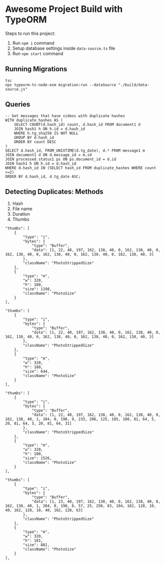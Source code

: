 # Awesome Project Build with TypeORM

Steps to run this project:

1. Run `npm i` command
2. Setup database settings inside `data-source.ts` file
3. Run `npm start` command

## Running Migrations

```
tsc
npx typeorm-ts-node-esm migration:run --dataSource "./build/data-source.js"
```

## Queries

```
-- Get messages that have videos with duplicate hashes
WITH duplicate_hashes AS (
	SELECT COUNT(d.hash_id) count, d.hash_id FROM document1 d
	JOIN hash1 h ON h.id = d.hash_id
	WHERE h.tg_sha256 IS NOT NULL
	GROUP BY d.hash_id
	ORDER BY count DESC
)
SELECT d.hash_id, FROM_UNIXTIME(d.tg_date), d.* FROM message1 m
JOIN document1 d ON d.message_id = m.id
JOIN processed_status1 ps ON ps.document_id = d.id
JOIN hash1 h ON h.id = d.hash_id
WHERE d.hash_id IN (SELECT hash_id FROM duplicate_hashes WHERE count >=2)
ORDER BY d.hash_id, d.tg_date ASC;
```

## Detecting Duplicates: Methods

1. Hash
2. File name
3. Duration
4. Thumbs

``` From videos with different hashes, durations, but which are dupes
"thumbs": [
	{
		"type": "i",
		"bytes": {
			"type": "Buffer",
			"data": [1, 22, 40, 197, 162, 138, 40, 0, 162, 138, 40, 0, 162, 138, 40, 0, 162, 138, 40, 0, 162, 138, 40, 0, 162, 138, 40, 3]
		},
		"className": "PhotoStrippedSize"
	},
	{
		"type": "m",
		"w": 320,
		"h": 180,
		"size": 1198,
		"className": "PhotoSize"
	}
],

"thumbs": [
	{
		"type": "i",
		"bytes": {
			"type": "Buffer",
			"data": [1, 22, 40, 197, 162, 138, 40, 0, 162, 138, 40, 0, 162, 138, 40, 0, 162, 138, 40, 0, 162, 138, 40, 0, 162, 138, 40, 3]
		},
		"className": "PhotoStrippedSize"
	},
	{
		"type": "m",
		"w": 320,
		"h": 180,
		"size": 644,
		"className": "PhotoSize"
	}
],
```

```Another example
"thumbs": [
	{
		"type": "i",
		"bytes": {
			"type": "Buffer",
			"data": [1, 22, 40, 197, 162, 138, 40, 0, 162, 138, 40, 0, 162, 138, 40, 1, 204, 0, 198, 9, 233, 206, 125, 105, 180, 81, 64, 5, 20, 81, 64, 5, 20, 81, 64, 31]
		},
		"className": "PhotoStrippedSize"
	},
	{
		"type": "m",
		"w": 320,
		"h": 180,
		"size": 1526,
		"className": "PhotoSize"
	}
],

"thumbs": [
	{
		"type": "i",
		"bytes": {
			"type": "Buffer",
			"data": [1, 23, 40, 197, 162, 138, 40, 0, 162, 138, 40, 0, 162, 138, 40, 1, 204, 0, 198, 8, 57, 25, 250, 83, 104, 162, 128, 10, 40, 162, 128, 10, 40, 162, 128, 63]
		},
		"className": "PhotoStrippedSize"
	},
	{
		"type": "m",
		"w": 320,
		"h": 181,
		"size": 881,
		"className": "PhotoSize"
	}
],
```